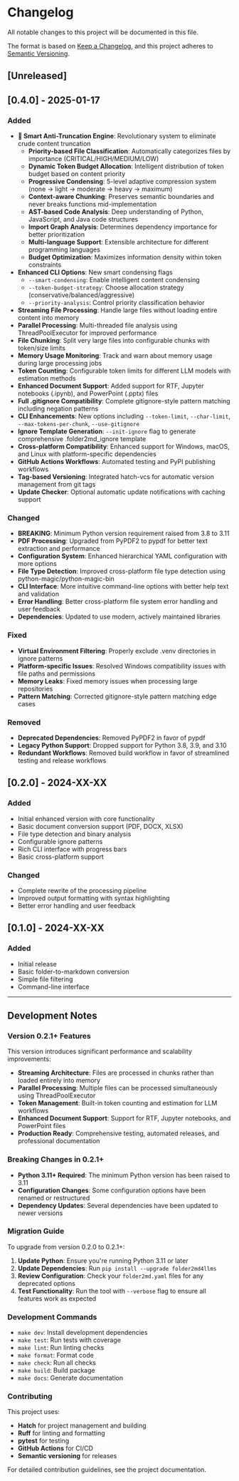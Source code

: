 # Changelog

All notable changes to this project will be documented in this file.

The format is based on [Keep a Changelog](https://keepachangelog.com/en/1.0.0/),
and this project adheres to [Semantic Versioning](https://semver.org/spec/v2.0.0.html).

## [Unreleased]

## [0.4.0] - 2025-01-17

### Added
- **🚀 Smart Anti-Truncation Engine**: Revolutionary system to eliminate crude content truncation
  - **Priority-based File Classification**: Automatically categorizes files by importance (CRITICAL/HIGH/MEDIUM/LOW)
  - **Dynamic Token Budget Allocation**: Intelligent distribution of token budget based on content priority
  - **Progressive Condensing**: 5-level adaptive compression system (none → light → moderate → heavy → maximum)
  - **Context-aware Chunking**: Preserves semantic boundaries and never breaks functions mid-implementation
  - **AST-based Code Analysis**: Deep understanding of Python, JavaScript, and Java code structures
  - **Import Graph Analysis**: Determines dependency importance for better prioritization
  - **Multi-language Support**: Extensible architecture for different programming languages
  - **Budget Optimization**: Maximizes information density within token constraints
- **Enhanced CLI Options**: New smart condensing flags
  - `--smart-condensing`: Enable intelligent content condensing
  - `--token-budget-strategy`: Choose allocation strategy (conservative/balanced/aggressive)
  - `--priority-analysis`: Control priority classification behavior
- **Streaming File Processing**: Handle large files without loading entire content into memory
- **Parallel Processing**: Multi-threaded file analysis using ThreadPoolExecutor for improved performance
- **File Chunking**: Split very large files into configurable chunks with token/size limits
- **Memory Usage Monitoring**: Track and warn about memory usage during large processing jobs
- **Token Counting**: Configurable token limits for different LLM models with estimation methods
- **Enhanced Document Support**: Added support for RTF, Jupyter notebooks (.ipynb), and PowerPoint (.pptx) files
- **Full .gitignore Compatibility**: Complete gitignore-style pattern matching including negation patterns
- **CLI Enhancements**: New options including `--token-limit`, `--char-limit`, `--max-tokens-per-chunk`, `--use-gitignore`
- **Ignore Template Generation**: `--init-ignore` flag to generate comprehensive .folder2md_ignore template
- **Cross-platform Compatibility**: Enhanced support for Windows, macOS, and Linux with platform-specific dependencies
- **GitHub Actions Workflows**: Automated testing and PyPI publishing workflows
- **Tag-based Versioning**: Integrated hatch-vcs for automatic version management from git tags
- **Update Checker**: Optional automatic update notifications with caching support

### Changed
- **BREAKING**: Minimum Python version requirement raised from 3.8 to 3.11
- **PDF Processing**: Upgraded from PyPDF2 to pypdf for better text extraction and performance
- **Configuration System**: Enhanced hierarchical YAML configuration with more options
- **File Type Detection**: Improved cross-platform file type detection using python-magic/python-magic-bin
- **CLI Interface**: More intuitive command-line options with better help text and validation
- **Error Handling**: Better cross-platform file system error handling and user feedback
- **Dependencies**: Updated to use modern, actively maintained libraries

### Fixed
- **Virtual Environment Filtering**: Properly exclude .venv directories in ignore patterns
- **Platform-specific Issues**: Resolved Windows compatibility issues with file paths and permissions
- **Memory Leaks**: Fixed memory issues when processing large repositories
- **Pattern Matching**: Corrected gitignore-style pattern matching edge cases

### Removed
- **Deprecated Dependencies**: Removed PyPDF2 in favor of pypdf
- **Legacy Python Support**: Dropped support for Python 3.8, 3.9, and 3.10
- **Redundant Workflows**: Removed build workflow in favor of streamlined testing and release workflows

## [0.2.0] - 2024-XX-XX

### Added
- Initial enhanced version with core functionality
- Basic document conversion support (PDF, DOCX, XLSX)
- File type detection and binary analysis
- Configurable ignore patterns
- Rich CLI interface with progress bars
- Basic cross-platform support

### Changed
- Complete rewrite of the processing pipeline
- Improved output formatting with syntax highlighting
- Better error handling and user feedback

## [0.1.0] - 2024-XX-XX

### Added
- Initial release
- Basic folder-to-markdown conversion
- Simple file filtering
- Command-line interface

---

## Development Notes

### Version 0.2.1+ Features

This version introduces significant performance and scalability improvements:

- **Streaming Architecture**: Files are processed in chunks rather than loaded entirely into memory
- **Parallel Processing**: Multiple files can be processed simultaneously using ThreadPoolExecutor
- **Token Management**: Built-in token counting and estimation for LLM workflows
- **Enhanced Document Support**: Support for RTF, Jupyter notebooks, and PowerPoint files
- **Production Ready**: Comprehensive testing, automated releases, and professional documentation

### Breaking Changes in 0.2.1+

- **Python 3.11+ Required**: The minimum Python version has been raised to 3.11
- **Configuration Changes**: Some configuration options have been renamed or restructured
- **Dependency Updates**: Several dependencies have been updated to newer versions

### Migration Guide

To upgrade from version 0.2.0 to 0.2.1+:

1. **Update Python**: Ensure you're running Python 3.11 or later
2. **Update Dependencies**: Run `pip install --upgrade folder2md4llms`
3. **Review Configuration**: Check your `folder2md.yaml` files for any deprecated options
4. **Test Functionality**: Run the tool with `--verbose` flag to ensure all features work as expected

### Development Commands

- `make dev`: Install development dependencies
- `make test`: Run tests with coverage
- `make lint`: Run linting checks
- `make format`: Format code
- `make check`: Run all checks
- `make build`: Build package
- `make docs`: Generate documentation

### Contributing

This project uses:
- **Hatch** for project management and building
- **Ruff** for linting and formatting
- **pytest** for testing
- **GitHub Actions** for CI/CD
- **Semantic versioning** for releases

For detailed contribution guidelines, see the project documentation.
